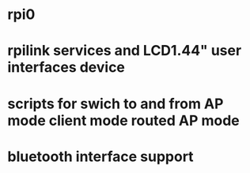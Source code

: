 # rpi0
# rpilink services and LCD1.44" user interfaces device
# scripts for swich to and from AP mode client mode routed AP mode
# bluetooth interface support